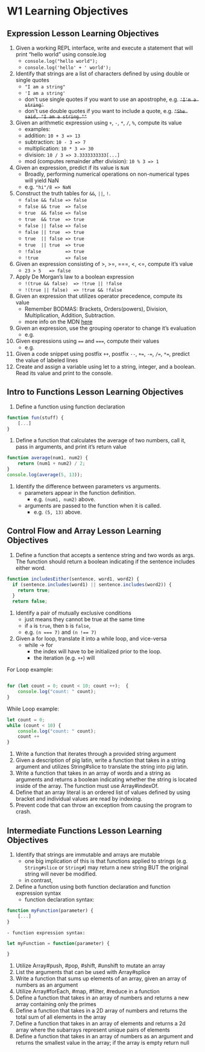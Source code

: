 # W1 Learning Objectives

## Expression Lesson Learning Objectives

1. Given a working REPL interface, write and execute a statement that will print “hello world” using console.log
    - `console.log("hello world");`
    - `console.log('hello' + ' world');`
1. Identify that strings are a list of characters defined by using double or single quotes
    - `"I am a string"`
    - `'I am a string'`
    - don't use single quotes if you want to use an apostrophe, e.g. ~~`'I'm a string'`~~
    - don't use double quotes if you want to include a quote, e.g. ~~`"She said, "I am a string.""`~~
1. Given an arithmetic expression using `+`, `-`, `*`, `/`, `%`, compute its value
    - examples:
    - addition: `10 + 3 => 13`
    - subtraction: `10 - 3 => 7`
    - multiplication: `10 * 3 => 30`
    - division: `10 / 3 => 3.3333333333[...]`
    - mod (computes remainder after division): `10 % 3 => 1`
1. Given an expression, predict if its value is `NaN`
    - Broadly, performing numerical operations on non-numerical types will yield NaN
    - e.g. `"hi"/8 => NaN`
1. Construct the truth tables for `&&`, `||`, `!`.
    - `false && false => false`
    - `false && true  => false`
    - `true  && false => false`
    - `true  && true  => true`
    - `false || false => false`
    - `false || true  => true`
    - `true  || false => true`
    - `true  || true  => true`
    - `!false         => true`
    - `!true          => false`
1. Given an expression consisting of >, >=, ===, <, <=, compute it’s value
    - `23 > 5   => false`
1. Apply De Morgan’s law to a boolean expression
    - `!(true && false)  => !true || !false `
    - `!(true || false)  => !true && !false`
1. Given an expression that utilizes operator precedence, compute its value
    - Remember BODMAS: Brackets, Orders(powers), Division, Multiplication, Addition, Subtraction.
    - more info on the MDN [here](https://developer.mozilla.org/en-US/docs/Web/JavaScript/Reference/Operators/Operator_Precedence)
1. Given an expression, use the grouping operator to change it’s evaluation
    - e.g. ` `
1. Given expressions using `==` and `===`, compute their values
    - e.g.
1. Given a code snippet using postfix `++`, postfix `--`, `+=`, `-=`, `/=`, `*=`, predict the value of labeled lines
1. Create and assign a variable using let to a string, integer, and a boolean. Read its value and print to the console.


## Intro to Functions Lesson Learning Objectives

1. Define a function using function declaration
```javascript
function fun(stuff) {
    [...]
}
```
1. Define a function that calculates the average of two numbers, call it, pass in arguments, and print it’s return value
```javascript
function average(num1, num2) {
    return (num1 + num2) / 2;
}
console.log(average(5, 13));
```
1. Identify the difference between parameters vs arguments.
    - parameters appear in the function definition.
        - e.g. `(num1, num2)` above.
    - arguments are passed to the function when it is called.
        - e.g. `(5, 13)` above.




## Control Flow and Array Lesson Learning Objectives

1. Define a function that accepts a sentence string and two words as args. The function should return a boolean indicating if the sentence includes either word.
```javascript
function includesEither(sentence, word1, word2) {
  if (sentence.includes(word1) || sentence.includes(word2)) {
    return true;
  }
  return false;
```
1. Identify a pair of mutually exclusive conditions
    - just means they cannot be true at the same time
    - if `a` is `true`, then `b` is `false`,
    - e.g. `(n === 7)` and `(n !== 7)`
1. Given a for loop, translate it into a while loop, and vice-versa
    - while -> for
        - the index will have to be initialized prior to the loop.
        - the iteration (e.g. `++`) will


For Loop example:

```javascript

for (let count = 0; count < 10; count ++);  {
    console.log("count: " count);
}
```
While Loop example:
```javascript
let count = 0;
while (count < 10) {
    console.log("count: " count);
    count ++
}

```
1. Write a function that iterates through a provided string argument
1. Given a description of pig latin, write a function that takes in a string argument and utilizes String#slice to translate the string into pig latin.
1. Write a function that takes in an array of words and a string as arguments and returns a boolean indicating whether the string is located inside of the array. The function must use Array#indexOf.
1. Define that an array literal is an ordered list of values defined by using bracket and individual values are read by indexing.
1. Prevent code that can throw an exception from causing the program to crash.

## Intermediate Functions Lesson Learning Objectives

1. Identify that strings are immutable and arrays are mutable
    - one big implication of this is that functions applied to strings (e.g. `String#slice` or `String#`) may return a new string BUT the original string will never be modified.
    - in contrast,
1. Define a function using both function declaration and function expression syntax
    - function declaration syntax:
```javascript
function myFunction(parameter) {
    [...]
}
```
    - function expression syntax:
```javascript
let myFunction = function(parameter) {

}
```
1. Utilize Array#push, #pop, #shift, #unshift to mutate an array
1. List the arguments that can be used with Array#splice
1. Write a function that sums up elements of an array, given an array of numbers as an argument
1. Utilize Array#forEach, #map, #filter, #reduce in a function
1. Define a function that takes in an array of numbers and returns a new array containing only the primes
1. Define a function that takes in a 2D array of numbers and returns the total sum of all elements in the array
1. Define a function that takes in an array of elements and returns a 2d array where the subarrays represent unique pairs of elements
1. Define a function that takes in an array of numbers as an argument and returns the smallest value in the array; if the array is empty return null
